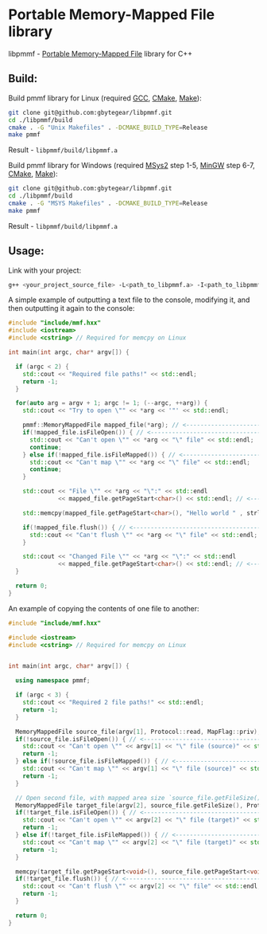 # Portable Memory-Mapped File library
libpmmf - [Portable Memory-Mapped File](https://en.wikipedia.org/wiki/Memory-mapped_file) library for C++

## Build:

Build pmmf library for Linux (required [GCC](https://gcc.gnu.org/), [CMake](https://cmake.org/download/), [Make](https://www.gnu.org/software/make/)):

```bash
git clone git@github.com:gbytegear/libpmmf.git
cd ./libpmmf/build
cmake . -G "Unix Makefiles" . -DCMAKE_BUILD_TYPE=Release
make pmmf
```

Result - `libpmmf/build/libpmmf.a`

Build pmmf library for Windows (required [MSys2](https://www.msys2.org/) step 1-5, [MinGW](https://www.msys2.org/) step 6-7, [CMake](https://cmake.org/), [Make](https://packages.msys2.org/package/make)):

```bash
git clone git@github.com:gbytegear/libpmmf.git
cd ./libpmmf/build
cmake . -G "MSYS Makefiles" . -DCMAKE_BUILD_TYPE=Release
make pmmf
```

Result - `libpmmf/build/libpmmf.a`

## Usage:

Link with your project:

```bash
g++ <your_project_source_file> -L<path_to_libpmmf.a> -I<path_to_libpmmf/include> -lpmmf
```

A simple example of outputting a text file to the console, modifying it, and then outputting it again to the console:

```cpp
#include "include/mmf.hxx"
#include <iostream>
#include <cstring> // Required for memcpy on Linux

int main(int argc, char* argv[]) {

  if (argc < 2) {
    std::cout << "Required file paths!" << std::endl;
    return -1;
  }

  for(auto arg = argv + 1; argc != 1; (--argc, ++arg)) {
    std::cout << "Try to open \"" << *arg << '"' << std::endl;

    pmmf::MemoryMappedFile mapped_file(*arg); // <---------------------------------------------- Open file
    if(!mapped_file.isFileOpen()) { // <-------------------------------------------------------- Check file is open
      std::cout << "Can't open \"" << *arg << "\" file" << std::endl;
      continue;
    } else if(!mapped_file.isFileMapped()) { // <------------------------------------------------ Check file is mapped
      std::cout << "Can't map \"" << *arg << "\" file" << std::endl;
      continue;
    }

    std::cout << "File \"" << *arg << "\":" << std::endl
              << mapped_file.getPageStart<char>() << std::endl; // <----------------------------- Get pointer to start of file mapped area as char*

    std::memcpy(mapped_file.getPageStart<char>(), "Hello world " , strlen("Hello world ")); //<-- Set "Hello World" to start of file

    if(!mapped_file.flush()) { // <-------------------------------------------------------------- Write changes to file
      std::cout << "Can't flush \"" << *arg << "\" file" << std::endl;
    }

    std::cout << "Changed File \"" << *arg << "\":" << std::endl
              << mapped_file.getPageStart<char>() << std::endl; // <----------------------------- Get pointer to start of file mapped area as char*
  }

  return 0;
}
```

An example of copying the contents of one file to another:

```cpp
#include "include/mmf.hxx"

#include <iostream>
#include <cstring> // Required for memcpy on Linux


int main(int argc, char* argv[]) {

  using namespace pmmf;

  if (argc < 3) {
    std::cout << "Required 2 file paths!" << std::endl;
    return -1;
  }

  MemoryMappedFile source_file(argv[1], Protocol::read, MapFlag::priv);// <---------------------------------------------- Open first file
  if(!source_file.isFileOpen()) { // <----------------------------------------------------------------------------------- Check file is open
    std::cout << "Can't open \"" << argv[1] << "\" file (source)" << std::endl;
    return -1;
  } else if(!source_file.isFileMapped()) { // <-------------------------------------------------------------------------- Check file is mapped
    std::cout << "Can't map \"" << argv[1] << "\" file (source)" << std::endl;
    return -1;
  }

  // Open second file, with mapped area size `source_file.getFileSize()`, in rw-mode, trunk file on open
  MemoryMappedFile target_file(argv[2], source_file.getFileSize(), Protocol((int)Protocol::read | (int)Protocol::write | (int)Protocol::open_trunc), MapFlag::priv, 0);
  if(!target_file.isFileOpen()) { // <----------------------------------------------------------------------------------- Check file is open
    std::cout << "Can't open \"" << argv[2] << "\" file (target)" << std::endl;
    return -1;
  } else if(!target_file.isFileMapped()) { // <-------------------------------------------------------------------------- Check file is mapped
    std::cout << "Can't map \"" << argv[2] << "\" file (target)" << std::endl;
    return -1;
  }

  memcpy(target_file.getPageStart<void>(), source_file.getPageStart<void>(), source_file.getFileSize()); // <------------ Copy data from first file to second file
  if(!target_file.flush()) { // <---------------------------------------------------------------------------------------- Write changes to file
    std::cout << "Can't flush \"" << argv[2] << "\" file" << std::endl;
    return -1;
  }

  return 0;
}
```
